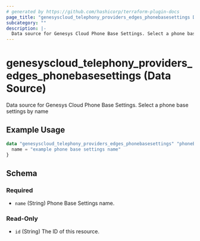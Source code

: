 ```yaml
---
# generated by https://github.com/hashicorp/terraform-plugin-docs
page_title: "genesyscloud_telephony_providers_edges_phonebasesettings Data Source - terraform-provider-genesyscloud-jonesb"
subcategory: ""
description: |-
  Data source for Genesys Cloud Phone Base Settings. Select a phone base settings by name
---
```


# genesyscloud_telephony_providers_edges_phonebasesettings (Data Source)

Data source for Genesys Cloud Phone Base Settings. Select a phone base settings by name

## Example Usage

```terraform
data "genesyscloud_telephony_providers_edges_phonebasesettings" "phoneBaseSetting" {
  name = "example phone base settings name"
}
```

<!-- schema generated by tfplugindocs -->
## Schema

### Required

- `name` (String) Phone Base Settings name.

### Read-Only

- `id` (String) The ID of this resource.



